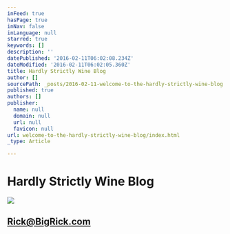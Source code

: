 ```yaml
---
inFeed: true
hasPage: true
inNav: false
inLanguage: null
starred: true
keywords: []
description: ''
datePublished: '2016-02-11T06:02:08.234Z'
dateModified: '2016-02-11T06:02:05.360Z'
title: Hardly Strictly Wine Blog
author: []
sourcePath: _posts/2016-02-11-welcome-to-the-hardly-strictly-wine-blog.md
published: true
authors: []
publisher:
  name: null
  domain: null
  url: null
  favicon: null
url: welcome-to-the-hardly-strictly-wine-blog/index.html
_type: Article

---
```

# Hardly Strictly Wine Blog
![](https://s3-us-west-2.amazonaws.com/the-grid-img/p/b703e2c6b68c7059840a3e32f044d954b64201b3.jpg)

## Rick@BigRick.com